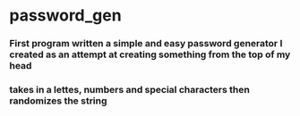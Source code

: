 # password_gen

### First program written a simple and easy password generator I created as an attempt at creating something from the top of my head
### takes in a lettes, numbers and special characters then randomizes the string
